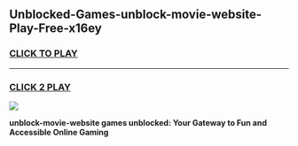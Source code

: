 
## Unblocked-Games-unblock-movie-website-Play-Free-x16ey
<h3>
<a href="https://premium76.site?title=unblock-movie-website&ref=18A1">CLICK TO PLAY</a></h3>
<hr>

<h3>
<a href="https://premium76.site?title=unblock-movie-website&ref=18A1">CLICK 2 PLAY</a>
  
</h3>

<a href="https://premium76.site?title=unblock-movie-website&ref=18A1"><img src="https://clearcache.store/games.png"></a>


**unblock-movie-website games unblocked: Your Gateway to Fun and Accessible Online Gaming**

